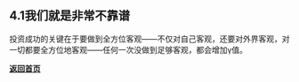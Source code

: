 ## 4.1我们就是非常不靠谱

投资成功的关键在于要做到全方位客观——不仅对自己客观，还要对外界客观，对一切都要全方位地客观——任何一次没做到足够客观，都会增加γ值。

[**返回首页**](./index.md)
